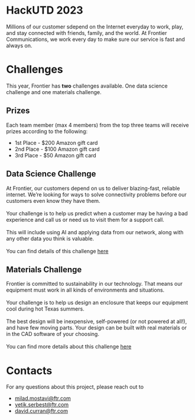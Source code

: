 # HackUTD 2023
Millions of our customer sdepend on the Internet everyday to work, play, and stay connected with friends, family, and the world. At Frontier Communications, we work every day to make sure our service is fast and always on.
# Challenges
This year, Frontier has **two** challenges available. One data science challenge and one materials challenge.
## Prizes
Each team member (max 4 members) from the top three teams will receive prizes according to the following:
- 1st Place - $200 Amazon gift card
- 2nd Place - $100 Amazon gift card
- 3rd Place - $50 Amazon gift card
## Data Science Challenge
At Frontier, our customers depend on us to deliver blazing-fast, reliable internet. We’re looking for ways to solve connectivity problems before our customers even know they have them. 
<br><br>Your challenge is to help us predict when a customer may be having a bad experience and call us or need us to visit them for a support call. 
<br><br>This will include using AI and applying data from our network, along with any other data you think is valuable.
<br><br>You can find details of this challenge [here](./Data_Challenge/)
## Materials Challenge
Frontier is committed to sustainability in our technology. That means our equipment must work in all kinds of environments and situations. 
<br><br>Your challenge is to help us design an enclosure that keeps our equipment cool during hot Texas summers. 
<br><br>The best design will be inexpensive, self-powered (or not powered at all!), and have few moving parts. Your design can be built with real materials or in the CAD software of your choosing.
<br><br>You can find more details about this challenge [here](./Materials_Challenge/)
# Contacts
For any questions about this project, please reach out to 
- milad.mostavi@ftr.com 
- yetik.serbest@ftr.com
- david.curran@ftr.com
